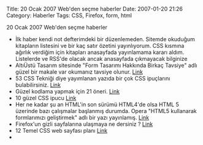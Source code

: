 Title: 20 Ocak 2007 Web&#039;den seçme haberler
Date: 2007-01-20 21:26
Category: Haberler
Tags: CSS, Firefox, form, html

  
20 Ocak 2007 Web'den seçme haberler<!--more-->

-   İlk haber kendi not defterimdeki bir düzenlemeden. Sitemde okuduğum
    kitapların listesini ve bir kaç satır özetini yayınlıyorum. CSS
    kısmına ağırlık verdiğim için kitapları anasayfada yayınlamama
    kararı aldım. Listelerde ve RSS'de olacak ancak anasayfada
    çıkmayacak bilginize
-   AltıÜstü Tasarım sitesinde "Form Tasarımı Hakkında Birkaç Tavsiye"
    adlı güzel bir makale var okumanız tavsiye olunur. [Link][]
-   53 CSS Tekniği diye yayımlanan yazıda bir çok CSS ipuçlarını
    bulabilirsiniz. [Link][1]
-   Güzel kodlama yapmak için 21 öneri. [Link][2]
-   10 güzel CSS ipucu [Link][3]
-   Her ne kadar şu an HTML'in son sürümü HTML4'de olsa HTML 5 üzerinde
    bazı çalışmalar başlanmış durumda. Opera "HTML5 kullanarak
    formlarımızı geliştirmek" adlı bir yazı yayınlamış. [Link][4]
-   Firefox'un gizli sayfalarına ulaşmaya ne dersiniz ? [Link][5]
-   12 Temel CSS web sayfası planı [Link][6]
-     

</p>

  [Link]: http://www.altiustutasarim.com/arsiv/2007/01/form_tasarimi_hakkinda_birkac.php
    "Link"
  [1]: http://www.smashingmagazine.com/2007/01/19/53-css-techniques-you-couldnt-live-without/
    "Link"
  [2]: http://www.digital-web.com/articles/markup_as_craft/ "Link"
  [3]: http://www.72dpiintheshade.com/2007/01/16/top-10-css-tips-from-a-professional-css-architect/
    "Link"
  [4]: http://dev.opera.com/articles/view/improve-your-forms-using-html5/
    "Link"
  [5]: http://www.our-picks.com/archives/2007/01/18/the-7-hidden-pages-within-your-firefox-browser/
    "Link"
  [6]: http://www.mitchbryson.com/css-templates/ "Link"
